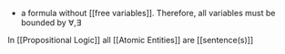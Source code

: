 - a formula without [[free variables]]. Therefore, all variables must be bounded by $\forall , \exists$

In [[Propositional Logic]] all [[Atomic Entities]] are [[sentence(s)]]
